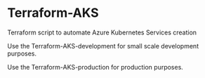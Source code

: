 # Terraform-AKS
Terraform script to automate Azure Kubernetes Services creation

Use the Terraform-AKS-development for small scale development purposes.

Use the Terraform-AKS-production for production purposes.
